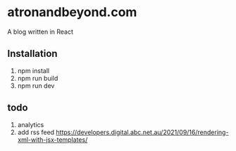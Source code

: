 # atronandbeyond.com

A blog written in React

## Installation

1. npm install
2. npm run build
3. npm run dev

## todo

1. analytics 
2. add rss feed https://developers.digital.abc.net.au/2021/09/16/rendering-xml-with-jsx-templates/